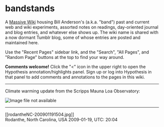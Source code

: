 # bandstands

A [Massive Wiki](https://massive.wiki/) housing Bill Anderson's (a.k.a. "band") past and current web and wiki experiments, assorted notes on readings, day-oriented journal and blog entries, and whatever else shows up. The wiki name is shared with a now dormant Tumblr blog, some of whose entries are posted and maintained here.

Use the "Recent Pages" sidebar link, and the "Search", "All Pages", and "Random Page" buttons at the top to find your way around.

**Comments welcome!** Click the "<" icon in the upper right to open the Hypothesis annotation/highlights panel.  Sign up or log into Hypothesis in that panel to add comments and annotations to the pages in this wiki.

-----

 Climate warming update from the Scripps Mauna Loa Observatory:

![Image file not available](https://scripps.ucsd.edu/bluemoon/co2_400/daily_value.png)

-----

[[rodantheNC-200901191504.jpg]]  
  Rodanthe, North Carolina, USA  2009-01-19, UTC: 20:04  
  




